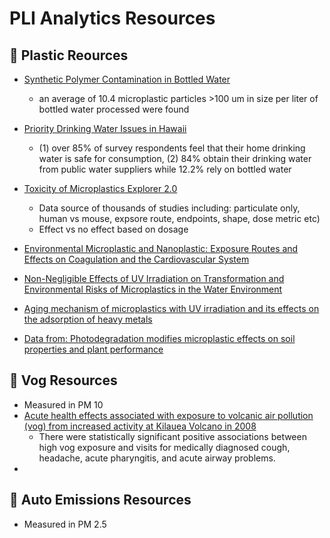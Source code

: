 # PLI Analytics Resources

## 🚰 Plastic Reources

- [Synthetic Polymer Contamination in Bottled Water](https://www.frontiersin.org/journals/chemistry/articles/10.3389/fchem.2018.00407/full)
  - an average of 10.4 microplastic particles >100 um in size per liter of bottled water processed were found
- [Priority Drinking Water Issues in Hawaii](https://open.clemson.edu/joe/vol50/iss2/71/)
  - (1) over 85% of survey respondents feel that their home drinking water is safe for consumption, (2) 84% obtain their drinking water from public water suppliers while 12.2% rely on bottled water
 - [Toxicity of Microplastics Explorer 2.0](https://sccwrp.shinyapps.io/human_mp_tox_shiny-/)
   - Data source of thousands of studies including: particulate only, human vs mouse, expsore route, endpoints, shape, dose metric etc)
   - Effect vs no effect based on dosage
  
 - [Environmental Microplastic and Nanoplastic: Exposure Routes and Effects on Coagulation and the Cardiovascular System](https://pmc.ncbi.nlm.nih.gov/articles/PMC11098554/)
 - [Non-Negligible Effects of UV Irradiation on Transformation and Environmental Risks of Microplastics in the Water Environment](https://www.mdpi.com/2039-4713/12/1/1)
 - [Aging mechanism of microplastics with UV irradiation and its effects on the adsorption of heavy metals](https://www.sciencedirect.com/science/article/abs/pii/S0304389420305045)
 - [Data from: Photodegradation modifies microplastic effects on soil properties and plant performance](https://datasetsearch.research.google.com/search?src=0&query=modified%20microplastics&docid=L2cvMTF5Nnlzc2syMA%3D%3D)
  
## 🌋 Vog Resources
- Measured in PM 10
- [Acute health effects associated with exposure to volcanic air pollution (vog) from increased activity at Kilauea Volcano in 2008](https://sci-hub.ru/https://doi.org/10.1080/15287394.2010.497440)
  - There were statistically significant positive associations between high vog exposure and visits for medically diagnosed cough, headache, acute pharyngitis, and acute airway problems.
- 


## 🚗 Auto Emissions Resources
- Measured in PM 2.5
